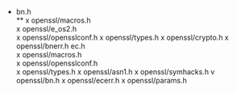 * bn.h  
** x openssl/macros.h  
    x openssl/e_os2.h  
    x openssl/opensslconf.h
    x openssl/types.h
    x openssl/crypto.h
    x openssl/bnerr.h
ec.h  
    x openssl/macros.h  
    x openssl/opensslconf.h  
    x openssl/types.h
    x openssl/asn1.h
    x openssl/symhacks.h
    v openssl/bn.h
    x openssl/ecerr.h
    x openssl/params.h
